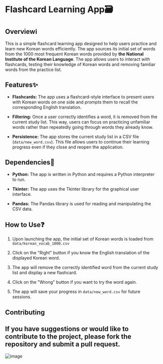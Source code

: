 # Flashcard Learning App🗃️

## Overviewℹ️

This is a simple flashcard learning app designed to help users practice and learn new Korean words efficiently. The app sources its initial set of words from the 1000 most frequent Korean words provided by **the National Institute of the Korean Language**. The app allows users to interact with flashcards, testing their knowledge of Korean words and removing familiar words from the practice list.

## Features✨

- **Flashcards:** The app uses a flashcard-style interface to present users with Korean words on one side and prompts them to recall the corresponding English translation.

- **Filtering:** Once a user correctly identifies a word, it is removed from the current study list. This way, users can focus on practicing unfamiliar words rather than repeatedly going through words they already know.

- **Persistence:** The app stores the current study list in a CSV file (`data/new_word.csv`). This file allows users to continue their learning progress even if they close and reopen the application.

## Dependencies🔎

- **Python:** The app is written in Python and requires a Python interpreter to run.

- **Tkinter:** The app uses the Tkinter library for the graphical user interface.

- **Pandas:** The Pandas library is used for reading and manipulating the CSV data.

## How to Use❓

1. Upon launching the app, the initial set of Korean words is loaded from `data/korean_vocab_1000.csv` 

2. Click on the "Right" button if you know the English translation of the displayed Korean word.

3. The app will remove the correctly identified word from the current study list and display a new flashcard.

4. Click on the "Wrong" button if you want to try the word again.

5. The app will save your progress in `data/new_word.csv` for future sessions.

## Contributing

If you have suggestions or would like to contribute to the project, please fork the repository and submit a pull request. 
---

![image](https://github.com/chaw-thiri/Korean_flashcard_project-/assets/113085742/c2452b87-478e-4297-a504-29fded20a9b0)
